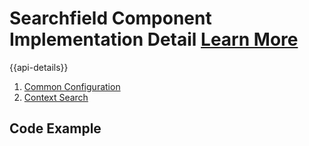 # Searchfield Component Implementation Detail [Learn More](https://soho.infor.com/index.php?p=component/search-box)

{{api-details}}

1. [Common Configuration](/components/searchfield/example-index.html)
2. [Context Search](/components/searchfield/example-context.html)

## Code Example
